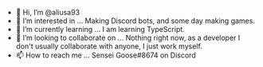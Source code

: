 - 👋 Hi, I’m @aliusa93
- 👀 I’m interested in ...
Making Discord bots, and some day making games.
- 🌱 I’m currently learning ...
I am learning TypeScript.
- 💞️ I’m looking to collaborate on ...
Nothing right now, as a developer I don't usually collaborate with anyone, I just work myself.
- 📫 How to reach me ...
Sensei Goose#8674 on Discord

<!---
aliusa93/aliusa93 is a ✨ special ✨ repository because its `README.md` (this file) appears on your GitHub profile.
You can click the Preview link to take a look at your changes.
--->
